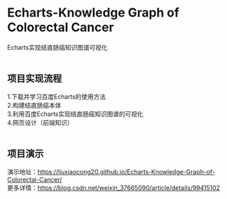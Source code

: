 # Echarts-Knowledge Graph of Colorectal Cancer
Echarts实现结直肠癌知识图谱可视化<br>
<br>
## 项目实现流程
1.下载并学习百度Echarts的使用方法<br>
2.构建结直肠癌本体<br>
3.利用百度Echarts实现结直肠癌知识图谱的可视化<br>
4.网页设计（前端知识）<br>
<br>
## 项目演示
演示地址：https://liuxiaocong20.github.io/Echarts-Knowledge-Graph-of-Colorectal-Cancer/<br>
更多详情：https://blog.csdn.net/weixin_37665090/article/details/99415102<br>

